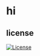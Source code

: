 # hi

## license

[![License](https://img.shields.io/badge/license-MIT-blue)](https://choosealicense.com/licenses/mit/)
